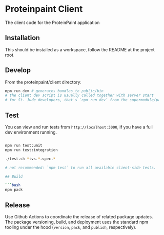 # Proteinpaint Client

The client code for the ProteinPaint application

## Installation

This should be installed as a workspace, follow the README at the project root.

## Develop

From the proteinpaint/client directory:
```bash
npm run dev # generates bundles to public/bin
# the client dev script is usually called together with server start
# for St. Jude developers, that's `npm run dev` from the supermodule/parent repo
```

## Test

You can view and run tests from `http://localhost:3000`, if you have a full dev environment running.

```bash

npm run test:unit
npm run test:integration

./test.sh *tvs.*.spec.*

# not recommended: `npm test` to run all available client-side tests.

## Build

```bash
npm pack
```

## Release

Use Github Actions to coordinate the release of related package updates.
The package versioning, build, and deployment uses the standard npm tooling under the hood
(`version`, `pack`, and `publish`, respectively).
